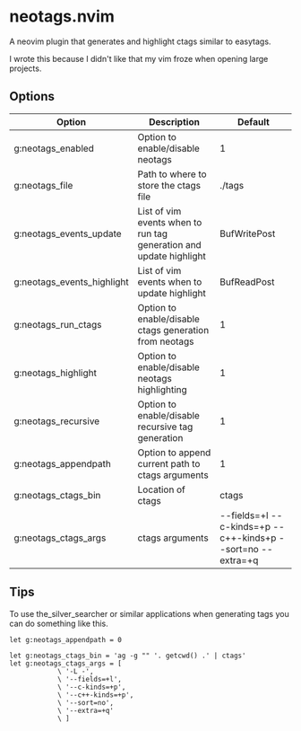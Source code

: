 # neotags.nvim

A neovim plugin that generates and highlight ctags similar to easytags.

I wrote this because I didn't like that my vim froze when opening large
projects.

## Options

| Option | Description | Default |
| --- | --- | -- |
| g:neotags_enabled | Option to enable/disable neotags | 1 |
| g:neotags_file | Path to where to store the ctags file | ./tags |
| g:neotags_events_update | List of vim events when to run tag generation and update highlight | BufWritePost |
| g:neotags_events_highlight | List of vim events when to update highlight | BufReadPost |
| g:neotags_run_ctags | Option to enable/disable ctags generation from neotags | 1 |
| g:neotags_highlight | Option to enable/disable neotags highlighting | 1 |
| g:neotags_recursive | Option to enable/disable recursive tag generation | 1 |
| g:neotags_appendpath | Option to append current path to ctags arguments | 1 |
| g:neotags_ctags_bin | Location of ctags | ctags |
| g:neotags_ctags_args | ctags arguments | --fields=+l --c-kinds=+p --c++-kinds+p --sort=no --extra=+q |

## Tips

To use the_silver_searcher or similar applications when generating tags you can do something like this.

```
let g:neotags_appendpath = 0

let g:neotags_ctags_bin = 'ag -g "" '. getcwd() .' | ctags'
let g:neotags_ctags_args = [
            \ '-L -',
            \ '--fields=+l',
            \ '--c-kinds=+p',
            \ '--c++-kinds=+p',
            \ '--sort=no',
            \ '--extra=+q'
            \ ]
``` 
